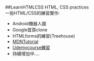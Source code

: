 ##LearnHTMLCSS
HTML, CSS practices<br>
一些HTML/CSS的練習實作:
 - Android機器人圖
 - Google首頁clone
 - HTMLforms的練習(Treehouse)
 - [MDNTutorial](https://developer.mozilla.org/en-US/Learn/Getting_started_with_the_web/HTML_basics)
 - [Udemycourse練習](https://github.com/Springok/LearnHTMLCSS/tree/master/Udemycourse#course-programming-for-entrepreneurs---html--css)
 - 持續增加中....
